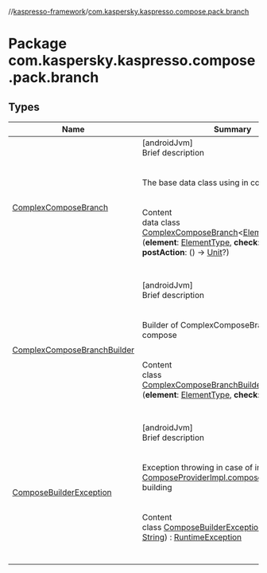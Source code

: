 //[kaspresso-framework](../index.md)/[com.kaspersky.kaspresso.compose.pack.branch](index.md)



# Package com.kaspersky.kaspresso.compose.pack.branch  


## Types  
  
|  Name|  Summary| 
|---|---|
| [ComplexComposeBranch](-complex-compose-branch/index.md)| [androidJvm]  <br>Brief description  <br><br><br>The base data class using in compose<br><br>  <br>Content  <br>data class [ComplexComposeBranch](-complex-compose-branch/index.md)<[ElementType](-complex-compose-branch/index.md)>(**element**: [ElementType](-complex-compose-branch/index.md), **check**: () -> [Unit](https://kotlinlang.org/api/latest/jvm/stdlib/kotlin/-unit/index.html), **postAction**: () -> [Unit](https://kotlinlang.org/api/latest/jvm/stdlib/kotlin/-unit/index.html)?)  <br><br><br>
| [ComplexComposeBranchBuilder](-complex-compose-branch-builder/index.md)| [androidJvm]  <br>Brief description  <br><br><br>Builder of ComplexComposeBranch's using in compose<br><br>  <br>Content  <br>class [ComplexComposeBranchBuilder](-complex-compose-branch-builder/index.md)<[ElementType](-complex-compose-branch-builder/index.md)>(**element**: [ElementType](-complex-compose-branch-builder/index.md), **check**: () -> [Unit](https://kotlinlang.org/api/latest/jvm/stdlib/kotlin/-unit/index.html))  <br><br><br>
| [ComposeBuilderException](-compose-builder-exception/index.md)| [androidJvm]  <br>Brief description  <br><br><br>Exception throwing in case of incorrect [ComposeProviderImpl.compose](../com.kaspersky.kaspresso.compose/-compose-provider-impl/compose.md) expression building<br><br>  <br>Content  <br>class [ComposeBuilderException](-compose-builder-exception/index.md)(**message**: [String](https://kotlinlang.org/api/latest/jvm/stdlib/kotlin/-string/index.html)) : [RuntimeException](https://developer.android.com/reference/kotlin/java/lang/RuntimeException.html)  <br><br><br>

